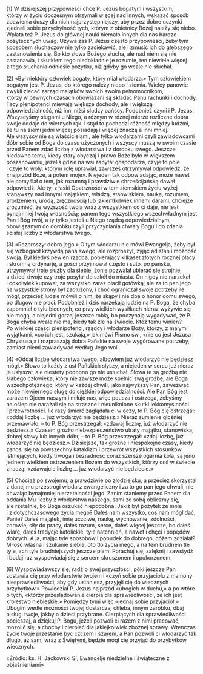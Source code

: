 
\(1\) W dzisiejszej przypowieści chce P. Jezus bogatym i wszystkim,
którzy w życiu doczesnym otrzymali więcej nad innych, wskazać sposób
zbawienia duszy dla nich najprzystępniejszy, aby przez dobre uczynki
zjednali sobie przychylność tych, którym z obietnicy Bożej należy się
niebo. Wplata też P. Jezus do głównej nauki niemało innych dla nas
bardzo pożytecznych uwag. Używa zaś P. Jezus często przypowieści,
żeby tym sposobem słuchaczów nie tylko zaciekawić, ale i zmusić ich
do głębszego zastanowienia się. Bo kto słowa Bożego słucha, ale nad niem
się nie zastanawia, i skutkiem tego niedokładnie je rozumie, ten
niewiele więcej z tego słuchania odniesie pożytku, niż gdyby go wcale
nie słuchał.

\(2\) «Był niektóry człowiek bogaty, który miał włodarza.» Tym
człowiekiem bogatym jest P. Jezus, do którego należy niebo i ziemia.
Wielcy panowie zwykli zlecać zarząd majątków swoich swoim pełnomocnikom,
którzy w pewnych czasach obowiązani są składać Panu rachunki i dochody.
Tacy plenipotenci miewają większe dochody, ale i większą
odpowiedzialność, niż inni niżsi słudzy pańscy. Podobnież czyni i P.
Jezus. Wszyscyśmy sługami u Niego, a różnym w różnej mierze rozliczne
dobra swoje oddaje do wiernych rąk. I stąd to pochodzi różność między
ludźmi, że tu na ziemi jedni więcej posiadają i więcej znaczą a inni
mniej. Ale wszyscy nie są właścicielami, ale tylko włodarzami czyli
zawiadowcami dóbr sobie od Boga do czasu użyczonych i wszyscy muszą
w swoim czasie przed Panem zdać liczbę z włodarstwa i z dorobku swego.
Jeszcze niedawno temu, kiedy stary obyczaj i prawo Boże było w większem
poszanowaniu, jeżeliś gdzie na wsi zapytał gospodarza, czyje to pole
i czyje to woły, którym rolę uprawiał, zawsześ otrzymywał odpowiedź, że:
«najprzód Boże, a potem moje». Niejeden tak odpowiadając, może nawet
nie pomyślał o tem, jak rozumną i prawdziwie chrześcijańską dawał
odpowiedź. Ale ty, z łaski Opatrzności w tem ziemskiem życiu wyżej
stanąwszy nad innymi majątkiem, władzą, staowiskiem, nauką, rozumem,
urodzeniem, urodą, zręcznością lub jakiemkolwiek innemi darami, chciejże
zrozumieć, że wyższość twoja wraz z wszystkiem co ci daje, nie jest
bynajmniej twoją własnością; panem tego wszystkiego wszechwładnym jest
Pan i Bóg twój, a ty tylko jesteś u Niego rządcą odpowiedzialnym,
obowiązanym do dorobku czyli przyczyniania chwały Bogu i do zdania
ścisłej liczby z włodarstwa twego.

\(3\) «Rozproszył dobra jego.» O tym włodarzu nie mówi Ewangelja,
żeby był się wzbogacił krzywdą pana swego, ale rozproszył, żyjąc ad stan
i możność swoją. Był kiedyś pewien rządca, pobierający kilkaset złotych
rocznej płacy i skromną ordynarję, a gości przyjmował często i suto,
po pańsku, utrzymywał troje służby dla siebie, żonie pozwalał ubierać
się strojnie, a dzieci dwoje czy troje posyłał do szkół do miasta. On
nigdy nie narzekał i cokolwiek kupował, za wszystko zaraz płacił
gotówką; ale za to pan jego na wszystkie strony był zadłużony, i choć
ograniczał swoje potrzeby ile mógł, przecież ludzie mówili o nim,
że skąpy i nie dba o honor domu swego, bo długów nie płaci. Podobnież
i dziś narzekają ludzie na P. Boga, że chyba zapomniał o tylu biednych,
co przy wielkich wysiłkach nieraz wyżywić się nie mogą, a niejedni
gorzej jeszcze robią, bo poczynają wygadywać, że P. Boga chyba wcale nie
ma, kiedy tak źle na świecie. Któż temu winien? Po wielkiej części
plenipotenci, rządcy i włodarze Boży, którzy, z małymi wyjątkami, «co
ich jest, szukają,» jak mówi Pismo św., «nie co jest Jezusa Chrystusa,»
i rozpraszają dobra Pańskie na swoje wygórowane potrzeby, zamiast niemi
zawiadywać według Jego woli.

\(4\) «Oddaj liczbę włodarstwa twego, albowiem już włodarzyć nie
będziesz mógł.» Słowo to każdy z ust Pańskich słyszy, a niejeden w sercu
już nieraz je usłyszał, ale niestety podobno go nie usłuchał. Słowa te
są groźbą nie słabego człowieka, który nie zawsze może spełnić swą
groźbę, ale Boga wszechpotężnego, który w każdej chwili, jako najwyższy
Pan, zawezwać może niewiernego sługę do ciężkiej odpowiedzialności.
Ale Pan Bóg jest zarazem Ojcem naszym i miłuje nas, więc poucza
i ostrzega, żebyśmy na oślep nie narażali się na straszne i nieuniknione
skutki lekkomyślności i przewrotności. Ile razy śmierć zaglądała ci
w oczy, to P. Bóg cię ostrzegał: «oddaj liczbę ... już włodarzyć nie
będziesz.» Nieraz sumienie głośniej przemawiało, – to P. Bóg
przestrzegał: «zdawaj liczbę, już włodarzyć nie będziesz.» Czasem
groziło niebezpieczeństwo utraty majątku, stanowiska, dobrej sławy lub
innych dóbr, – to P. Bóg przestrzegał: «zdaj liczbę, już włodarzyć nie
będziesz.» Dzisiejsze, tak groźne i niespokojne czasy, kiedy zanosi się
na powszechny kataklizm i przewrót wszystkich stosunków istniejących,
kiedy trwoga i bezradność coraz szersze ogarnia koła, są jeno jednem
wielkiem ostrzeżeniem Bożem do wszystkich, którzy coś w świecie znaczą:
«zdawajcie liczbę ... już włodarzyć nie będziecie.»

\(5\) Chociaż po swojemu, a prawdziwie po złodziejsku, a przecież
skorzystał z danej mu przestrogi włodarz ewangeliczny i za to go pan
jego chwali, nie chwaląc bynajmniej nierzetelności jego. Zanim staniemy
przed Panem dla oddania Mu liczby z włodarstwa naszego, sami ze sobą
obliczmy się, ale rzetelnie, bo Boga oszukać niepodobna. Jakiż był
pożytek ze mnie i z dotychczasowego życia mego? Dałeś nam wszystko, coś
nam mógł dać, Panie? Dałeś majątek, imię uczciwe, naukę, wychowanie,
zdolności, zdrowie, siły do pracy, dałeś rozum, serce, dałeś więcej
jeszcze, bo dałeś wiarę, dałeś tradycje katolickie, tyle natchnień,
a nawet i chęci i popędów dobrych. A ja, mając tyle sposobów i pobudek
do dobrego, cóżem zdziałał? Miłość własna i szukanie siebie, oto tło
życia mego, a na tem brudnem tle tyle, ach tyle brudniejszych jeszcze
plam. Porachuj się, zalęknij i zawstydź i bodaj raz wyspowiadaj się
z sercem skruszonem i upokorzonem.

\(6\) Wyspowiadawszy się, radź o swej przyszłości, póki jeszcze Pan
zostawia cię przy włodarstwie twojem i «czyń sobie przyjaciołu z mamony
niesprawiedliwości, aby gdy ustaniesz, przyjęli cię do wiecznych
przybytków.» Powiedział P. Jezus najprzód «ubogich w duchu,» a po wtóre
o tych, «którzy prześladowanie cierpią dla sprawiedliwości, że ich jest
królestwo niebieskie.» Pomiędzy tymi więc «jednaj sobie przyjaciół.»
Ubogim wedle możności twojej dostarczaj chleba, innym zarobku, dbaj
o sługi twoje, jakby o dzieci przybrane. Cierpiących dla sprawiedliwości
pocieszaj, a dziękuj P. Bogu, jeżeli pozwoli ci razem z nimi pracować,
mozolić się, a choćby i cierpieć dla jakiejkolwiek zbożnej sprawy.
Wtenczas życie twoje przestanie być czczem i szarem, a Pan pozwoli ci
włodarzyć tak długo, aż sam, wraz z Świętymi, będzie mógł cię przyjąć
do przybytków wiecznych.

«Źródło: ks. H. Jackowski SI, Ewangelje niedzielne i świąteczne z objaśnieniami»


